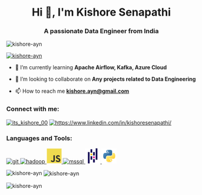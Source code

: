 <h1 align="center">Hi 👋, I'm Kishore Senapathi</h1>
<h3 align="center">A passionate Data Engineer from India</h3>

<p align="left"> <img src="https://komarev.com/ghpvc/?username=kishore-ayn&label=Profile%20views&color=0e75b6&style=flat" alt="kishore-ayn" /> </p>

<p align="left"> <a href="https://github.com/ryo-ma/github-profile-trophy"><img src="https://github-profile-trophy.vercel.app/?username=kishore-ayn" alt="kishore-ayn" /></a> </p>

- 🌱 I’m currently learning **Apache Airflow, Kafka, Azure Cloud**

- 👯 I’m looking to collaborate on **Any projects related to Data Engineering**

- 📫 How to reach me **kishore.ayn@gmail.com**

<h3 align="left">Connect with me:</h3>
<p align="left">
<a href="https://twitter.com/its_kishore_00" target="blank"><img align="center" src="https://raw.githubusercontent.com/rahuldkjain/github-profile-readme-generator/master/src/images/icons/Social/twitter.svg" alt="its_kishore_00" height="30" width="40" /></a>
<a href="https://linkedin.com/in/https://www.linkedin.com/in/kishoresenapathi/" target="blank"><img align="center" src="https://raw.githubusercontent.com/rahuldkjain/github-profile-readme-generator/master/src/images/icons/Social/linked-in-alt.svg" alt="https://www.linkedin.com/in/kishoresenapathi/" height="30" width="40" /></a>
</p>

<h3 align="left">Languages and Tools:</h3>
<p align="left"> <a href="https://git-scm.com/" target="_blank" rel="noreferrer"> <img src="https://www.vectorlogo.zone/logos/git-scm/git-scm-icon.svg" alt="git" width="40" height="40"/> </a> <a href="https://hadoop.apache.org/" target="_blank" rel="noreferrer"> <img src="https://www.vectorlogo.zone/logos/apache_hadoop/apache_hadoop-icon.svg" alt="hadoop" width="40" height="40"/> </a> <a href="https://developer.mozilla.org/en-US/docs/Web/JavaScript" target="_blank" rel="noreferrer"> <img src="https://raw.githubusercontent.com/devicons/devicon/master/icons/javascript/javascript-original.svg" alt="javascript" width="40" height="40"/> </a> <a href="https://www.microsoft.com/en-us/sql-server" target="_blank" rel="noreferrer"> <img src="https://www.svgrepo.com/show/303229/microsoft-sql-server-logo.svg" alt="mssql" width="40" height="40"/> </a> <a href="https://pandas.pydata.org/" target="_blank" rel="noreferrer"> <img src="https://raw.githubusercontent.com/devicons/devicon/2ae2a900d2f041da66e950e4d48052658d850630/icons/pandas/pandas-original.svg" alt="pandas" width="40" height="40"/> </a> <a href="https://www.python.org" target="_blank" rel="noreferrer"> <img src="https://raw.githubusercontent.com/devicons/devicon/master/icons/python/python-original.svg" alt="python" width="40" height="40"/> </a> </p>

<p><img align="left" src="https://github-readme-stats.vercel.app/api/top-langs?username=kishore-ayn&show_icons=true&locale=en&layout=compact" alt="kishore-ayn" /></p>

<p>&nbsp;<img align="center" src="https://github-readme-stats.vercel.app/api?username=kishore-ayn&show_icons=true&locale=en" alt="kishore-ayn" /></p>

<p><img align="center" src="https://github-readme-streak-stats.herokuapp.com/?user=kishore-ayn&" alt="kishore-ayn" /></p>
